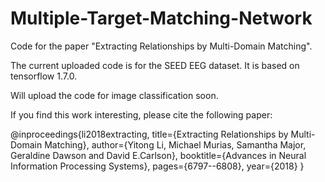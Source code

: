 # Multiple-Target-Matching-Network
Code for the paper "Extracting Relationships by Multi-Domain Matching".

The current uploaded code is for the SEED EEG dataset. It is based on tensorflow 1.7.0. 

Will upload the code for image classification soon.

If you find this work interesting, please cite the following paper:

@inproceedings{li2018extracting,
  title={Extracting Relationships by Multi-Domain Matching},
  author={Yitong Li, Michael Murias, Samantha Major, Geraldine Dawson and David E.Carlson},
  booktitle={Advances in Neural Information Processing Systems},
  pages={6797--6808},
  year={2018} 
}
